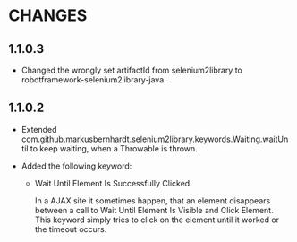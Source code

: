 CHANGES
=======

1.1.0.3
-------

* Changed the wrongly set artifactId from selenium2library to 
  robotframework-selenium2library-java.

1.1.0.2
-------

* Extended com.github.markusbernhardt.selenium2library.keywords.Waiting.waitUntil
  to keep waiting, when a Throwable is thrown.

* Added the following keyword:

  * Wait Until Element Is Successfully Clicked
  
    In a AJAX site it sometimes happen, that an element disappears between
    a call to Wait Until Element Is Visible and Click Element. This keyword
    simply tries to click on the element until it worked or the timeout
    occurs. 